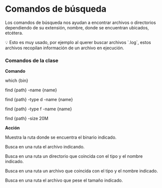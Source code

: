 # Comandos de búsqueda

Los comandos de búsqueda nos ayudan a encontrar archivos o directorios dependiendo de su extensión, nombre, donde se encuentran ubicados, etcétera.

<aside>
💡 Esto es muy usado, por ejemplo al querer buscar archivos `.log`, estos archivos recopilan información de un archivo en ejecución.

</aside>

### Comandos de la clase

**Comando**

which {bin}

find {path} -name {name}

find {path} -type d -name {name}

find {path} -type f -name {name}

find {path} -size 20M

**Acción**

Muestra la ruta donde se encuentra el binario indicado.

Busca en una ruta el archivo indicando.

Busca en una ruta un directorio que coincida con el tipo y el nombre indicado.

Busca en una ruta un archivo que coincida con el tipo y el nombre indicado.

Busca en una ruta el archivo que pese el tamaño indicado.